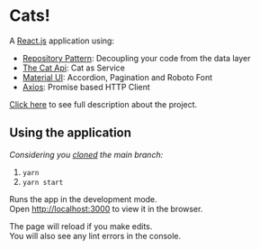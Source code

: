 # Cats!

A [React.js](https://reactjs.org/) application using:

- [Repository Pattern](https://youtu.be/fPMUBf6w3Gg): Decoupling your code from the data layer
- [The Cat Api](https://www.thecatapi.com): Cat as Service
- [Material UI](https://material-ui.com/pt/): Accordion, Pagination and Roboto Font
- [Axios](https://axios-http.com/): Promise based HTTP Client

[Click here](https://drive.google.com/file/d/1R84K9O0iy8sGlDt3UWkL_eeSLILhn_Bk/view?usp=sharing) to see full description about the project.
## Using the application
*Considering you [cloned](https://www.freecodecamp.org/news/git-clone-branch-how-to-clone-a-specific-branch/) the main branch:*

1. `yarn`
2. `yarn start`

Runs the app in the development mode.\
Open [http://localhost:3000](http://localhost:3000) to view it in the browser.

The page will reload if you make edits.\
You will also see any lint errors in the console.